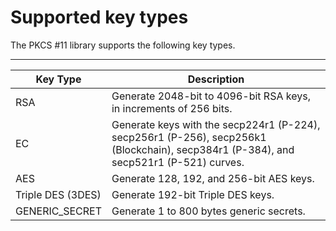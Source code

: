 # Supported key types<a name="pkcs11-key-types"></a>

The PKCS \#11 library supports the following key types\.


****  

| Key Type | Description | 
| --- | --- | 
| RSA | Generate 2048\-bit to 4096\-bit RSA keys, in increments of 256 bits\. | 
| EC | Generate keys with the secp224r1 \(P\-224\), secp256r1 \(P\-256\), secp256k1 \(Blockchain\), secp384r1 \(P\-384\), and secp521r1 \(P\-521\) curves\. | 
| AES | Generate 128, 192, and 256\-bit AES keys\.  | 
| Triple DES \(3DES\) | Generate 192\-bit Triple DES keys\. | 
| GENERIC\_SECRET | Generate 1 to 800 bytes generic secrets\. | 